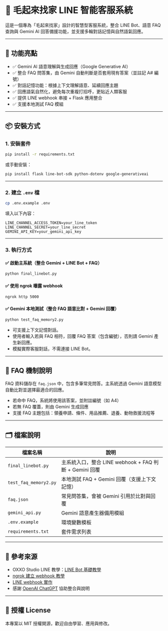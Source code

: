 # 🐾 毛起來找家 LINE 智能客服系統

這是一個專為「毛起來找家」設計的智慧型客服系統，整合 LINE Bot、語意 FAQ 查詢與 Gemini AI 回答備援功能，並支援多輪對話記憶與自然語氣回應。

---

## 🚀 功能亮點

- ✅ Gemini AI 語意理解與生成回應（Google Generative AI）
- ✅ 整合 FAQ 問答集，由 Gemini 自動判斷是否套用現有答案（並註記 A# 編號）
- ✅ 對話記憶功能：根據上下文理解語意、延續回應主題
- ✅ 回應語氣自然化，避免每次重複打招呼，更貼近人類客服
- ✅ 提供 LINE webhook 串接 + Flask 應用整合
- ✅ 支援本地測試 FAQ 模組

---

## 📦 安裝方式

### 1. 安裝套件

```bash
pip install -r requirements.txt
```

或手動安裝：

```bash
pip install flask line-bot-sdk python-dotenv google-generativeai
```

---

### 2. 建立 `.env` 檔

```bash
cp .env.example .env
```

填入以下內容：

```env
LINE_CHANNEL_ACCESS_TOKEN=your_line_token
LINE_CHANNEL_SECRET=your_line_secret
GEMINI_API_KEY=your_gemini_api_key
```

---

### 3. 執行方式

#### ✅ 啟動主系統（整合 Gemini + LINE Bot + FAQ）

```bash
python final_linebot.py
```

#### ✅ 使用 ngrok 曝露 webhook

```bash
ngrok http 5000
```

#### ✅ Gemini 本地測試（整合 FAQ 語意比對 + Gemini 回覆）

```bash
python test_faq_memory2.py
```

- 可支援上下文記憶對話。
- 使用者輸入若與 FAQ 相符，回覆 FAQ 答案（包含編號），否則請 Gemini 產生新回應。
- 模擬實際客服對話，不需連接 LINE Bot。

---

## 🧠 FAQ 機制說明

FAQ 資料儲存在 `faq.json` 中，包含多筆常見問答。主系統透過 Gemini 語意模型自動比對並選擇最適合的回應。

- 若命中 FAQ，系統將使用該答案，並附註編號（如 A4）
- 若無 FAQ 覆蓋，則由 Gemini 生成回應
- 支援 FAQ 主題包括：領養申請、條件、用品推薦、退養、動物救援流程等

---

## 🗂️ 檔案說明

| 檔案名稱           | 說明 |
|--------------------|------|
| `final_linebot.py` | 主系統入口，整合 LINE webhook + FAQ 判斷 + Gemini 回覆 |
| `test_faq_memory2.py` | 本地測試 FAQ + Gemini 回覆（支援上下文記憶） |
| `faq.json`         | 常見問答集，會被 Gemini 引用於比對與回覆 |
| `gemini_api.py`    | Gemini 語意產生器備用模組 |
| `.env.example`     | 環境變數模板 |
| `requirements.txt` | 套件需求列表 |

---

## 🔗 參考來源

- OXXO Studio LINE 教學：[LINE Bot 基礎教學](https://steam.oxxostudio.tw/category/python/example/line-developer.html)
- [ngrok 建立 webhook 教學](https://steam.oxxostudio.tw/category/python/example/ngrok.html#a2)
- [LINE webhook 實作](https://steam.oxxostudio.tw/category/python/example/line-webhook.html)
- 感謝 [OpenAI ChatGPT](https://openai.com/chatgpt) 協助整合與說明

---

## 📄 授權 License

本專案以 MIT 授權開源，歡迎自由學習、應用與修改。